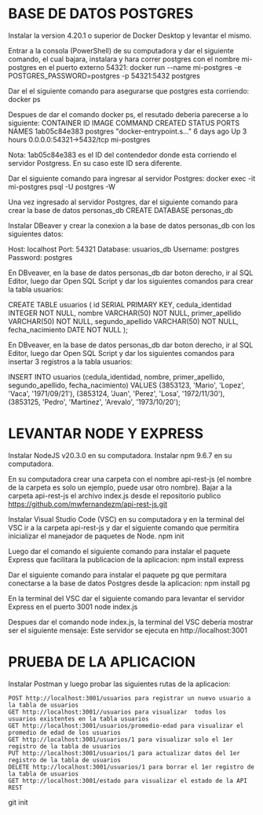 # BASE DE DATOS POSTGRES

Instalar la version 4.20.1 o superior de Docker Desktop y levantar el mismo.

Entrar a la consola (PowerShell) de su computadora y dar el siguiente comando, el cual bajara, instalara y hara correr postgres con el nombre mi-postgres en el puerto externo 54321:
docker run --name mi-postgres -e POSTGRES_PASSWORD=postgres -p 54321:5432 postgres

Dar el el siguiente comando para asegurarse que postgres esta corriendo:
docker ps

Despues de dar el comando docker ps, el resutado deberia parecerse a lo siguiente:
CONTAINER ID IMAGE COMMAND CREATED STATUS PORTS NAMES
1ab05c84e383 postgres "docker-entrypoint.s…" 6 days ago Up 3 hours 0.0.0.0:54321->5432/tcp mi-postgres

Nota: 1ab05c84e383 es el ID del contendedor donde esta corriendo el servidor Postgress. En su caso este ID sera diferente.

Dar el siguiente comando para ingresar al servidor Postgres:
docker exec -it mi-postgres psql -U postgres -W

Una vez ingresado al servidor Postgres, dar el siguiente comando para crear la base de datos personas_db
CREATE DATABASE personas_db

Instalar DBeaver y crear la conexion a la base de datos personas_db con los siguientes datos:

Host: localhost
Port: 54321
Database: usuarios_db
Username: postgres
Password: postgres

En DBveaver, en la base de datos personas_db dar boton derecho, ir al SQL Editor, luego dar Open SQL Script y dar los siguientes comandos para crear la tabla usuarios:

CREATE TABLE usuarios (
id SERIAL PRIMARY KEY,
cedula_identidad INTEGER NOT NULL,
nombre VARCHAR(50) NOT NULL,
primer_apellido VARCHAR(50) NOT NULL,
segundo_apellido VARCHAR(50) NOT NULL,
fecha_nacimiento DATE NOT NULL
);

En DBveaver, en la base de datos personas_db dar boton derecho, ir al SQL Editor, luego dar Open SQL Script y dar los siguientes comandos para insertar 3 registros a la tabla usuarios:

INSERT INTO usuarios (cedula_identidad, nombre, primer_apellido, segundo_apellido, fecha_nacimiento) VALUES
(3853123, 'Mario', 'Lopez', 'Vaca', '1971/09/21'),
(3853124, 'Juan', 'Perez', 'Losa', '1972/11/30'),
(3853125, 'Pedro', 'Martinez', 'Arevalo', '1973/10/20');

# LEVANTAR NODE Y EXPRESS

Instalar NodeJS v20.3.0 en su computadora.
Instalar npm 9.6.7 en su computadora.

En su computadora crear una carpeta con el nombre api-rest-js (el nombre de la carpeta es solo un ejemplo, puede usar otro nombre).
Bajar a la carpeta api-rest-js el archivo index.js desde el repositorio publico https://github.com/mwfernandezm/api-rest-js.git

Instalar Visual Studio Code (VSC) en su computadora y en la terminal del VSC ir a la carpeta api-rest-js y dar el siguiente comando que permitira inicializar el manejador de paquetes de Node.
npm init

Luego dar el comando el siguiente comando para instalar el paquete Express que facilitara la publicacion de la aplicacion:
npm install express

Dar el siguiente comando para instalar el paquete pg que permitara conectarse a la base de datos Postgres desde la aplicacion:
npm install pg

En la terminal del VSC dar el siguiente comando para levantar el servidor Express en el puerto 3001
node index.js

Despues dar el comando node index.js, la terminal del VSC deberia mostrar ser el siguiente mensaje:
Este servidor se ejecuta en http://localhost:3001

# PRUEBA DE LA APLICACION

Instalar Postman y luego probar las siguientes rutas de la aplicacion:

    POST http://localhost:3001/usuarios para registrar un nuevo usuario a la tabla de usuarios
    GET http://localhost:3001//usuarios para visualizar  todos los usuarios existentes en la tabla usuarios
    GET http://localhost:3001/usuarios/promedio-edad para visualizar el promedio de edad de los usuarios
    GET http://localhost:3001/usuarios/1 para visualizar solo el 1er registro de la tabla de usuarios
    PUT http://localhost:3001/usuarios/1 para actualizar datos del 1er registro de la tabla de usuarios
    DELETE http://localhost:3001/usuarios/1 para borrar el 1er registro de la tabla de usuarios
    GET http://localhost:3001/estado para visualizar el estado de la API REST

git init
